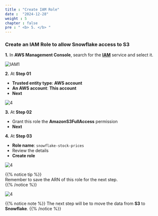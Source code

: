 ```yaml
---
title : "Create IAM Role"
date :  "2024-12-28"  
weight : 5 
chapter : false
pre : " <b> 5. </b> "
---
```


### Create an IAM Role to allow Snowflake access to S3  

**1.** In **AWS Management Console**, search for the [**IAM**](https://us-east-1.console.aws.amazon.com/iam/home?region=us-east-1#/home) service and select it.  

![IAM1](https://vuthibichngoc.github.io/workshop_awsfcj_2024/images/2.prerequisite/2.1.1.png)  

**2.** At **Step 01**  

- **Trusted entity type**: **AWS account**  
- **An AWS account**: **This account**  
- **Next**  

![4](https://vuthibichngoc.github.io/workshop_awsfcj_2024/images/5.fwd/1.png)  

**3.** At **Step 02**  

- Grant this role the **AmazonS3FullAccess** permission  
- **Next**  

**4.** At **Step 03**  

- **Role name**: ``` snowflake-stock-prices ```  
- Review the details  
- **Create role**  

![4](https://vuthibichngoc.github.io/workshop_awsfcj_2024/images/5.fwd/2.png)  

{{% notice tip %}}  
Remember to save the ARN of this role for the next step.  
{{% /notice %}}  

![4](https://vuthibichngoc.github.io/workshop_awsfcj_2024/images/5.fwd/23.png)  


{{% notice note %}}
The next step will be to move the data from **S3** to **Snowflake**.
{{% /notice %}}